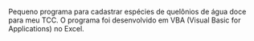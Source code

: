 Pequeno programa para cadastrar espécies de quelônios de água doce para meu TCC. 
O programa foi desenvolvido em VBA (Visual Basic for Applications) no Excel.
